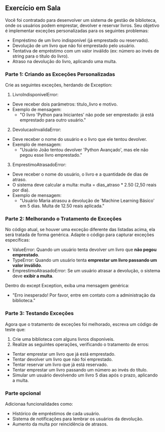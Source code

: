 ## Exercício em Sala

Você foi contratado para desenvolver um sistema de gestão de biblioteca, onde os usuários podem emprestar, devolver e reservar livros. Seu objetivo é implementar exceções personalizadas para os seguintes problemas:

* Empréstimo de um livro indisponível (já emprestado ou reservado).
* Devolução de um livro que não foi emprestado pelo usuário.
* Tentativa de empréstimo com um valor inválido (ex: número ao invés de string para o título do livro).
* Atraso na devolução do livro, aplicando uma multa.

### Parte 1: Criando as Exceções Personalizadas

Crie as seguintes exceções, herdando de Exception:

1. LivroIndisponivelError:

* Deve receber dois parâmetros: titulo_livro e motivo.
* Exemplo de mensagem:
    * "O livro 'Python para Iniciantes' não pode ser emprestado: já está emprestado para outro usuário."
2. DevolucaoInvalidaError:
* Deve receber o nome do usuário e o livro que ele tentou devolver.
* Exemplo de mensagem:
    * "Usuário João tentou devolver 'Python Avançado', mas ele não pegou esse livro emprestado."
3. EmprestimoAtrasadoError:
* Deve receber o nome do usuário, o livro e a quantidade de dias de atraso.
* O sistema deve calcular a multa: multa = dias_atraso * 2.50 (2,50 reais por dia).
* Exemplo de mensagem:
    * "Usuário Maria atrasou a devolução de 'Machine Learning Básico' em 5 dias. Multa de 12.50 reais aplicada."
    
### Parte 2: Melhorando o Tratamento de Exceções

No código atual, se houver uma exceção diferente das listadas acima, ela será tratada de forma genérica. Adapte o código para capturar exceções específicas:
* ValueError: Quando um usuário tenta devolver um livro que **não pegou emprestado**.
* TypeError: Quando um usuário tenta **emprestar um livro passando um valor inválido**.
* EmprestimoAtrasadoError: Se um usuário atrasar a devolução, o sistema deve **exibir a multa**.


Dentro do except Exception, exiba uma mensagem genérica:
* "Erro inesperado! Por favor, entre em contato com a administração da biblioteca."

### Parte 3: Testando Exceções

Agora que o tratamento de exceções foi melhorado, escreva um código de teste que:

1. Crie uma biblioteca com alguns livros disponíveis.
2. Realize as seguintes operações, verificando o tratamento de erros:
* Tentar emprestar um livro que já está emprestado.
* Tentar devolver um livro que não foi emprestado.
* Tentar reservar um livro que já está reservado.
* Tentar emprestar um livro passando um número ao invés do título.
* Simular um usuário devolvendo um livro 5 dias após o prazo, aplicando a multa.

### Parte opcional

Adicionaa funcionalidades como:

* Histórico de empréstimos de cada usuário.
* Sistema de notificações para lembrar os usuários da devolução.
* Aumento da multa por reincidência de atrasos.
